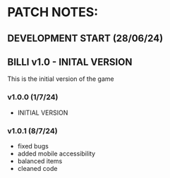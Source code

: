 # PATCH NOTES:  


## DEVELOPMENT START (28/06/24)  


## BILLI v1.0 - INITAL VERSION

This is the initial version of the game  


### v1.0.0 (1/7/24)

- INITIAL VERSION

### v1.0.1 (8/7/24)

- fixed bugs
- added mobile accessibility
- balanced items
- cleaned code
